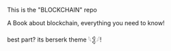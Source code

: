 This is the "BLOCKCHAIN" repo

A Book about blockchain, everything you need to know!

best part? its berserk theme 𓆩𒉭𓆪!
